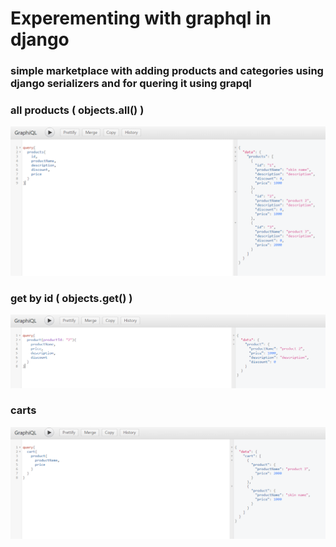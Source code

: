 # Experementing with graphql in django
### simple marketplace with adding products and categories using django serializers and for quering it using grapql


### all products ( objects.all() )
![Output1](https://raw.githubusercontent.com/organismsh/django-graphql-testing/master/screenshots/all_products.PNG)

### get by id  ( objects.get() )
![Output1](https://raw.githubusercontent.com/organismsh/django-graphql-testing/master/screenshots/product_id.PNG)

### carts
![Output1](https://raw.githubusercontent.com/organismsh/django-graphql-testing/master/screenshots/carts.PNG)
